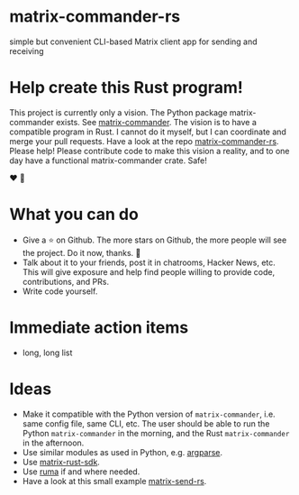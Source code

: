 # matrix-commander-rs
simple but convenient CLI-based Matrix client app for sending and receiving

# Help create this Rust program!

This project is currently only a vision. The Python package matrix-commander
exists. See [matrix-commander](https://github.com/8go/matrix-commander-rs/).
The vision is to have a compatible program in Rust. I cannot do it myself,
but I can coordinate and merge your pull requests. Have a look at the repo
[matrix-commander-rs](https://github.com/8go/matrix-commander-rs/).
Please help! Please contribute code to make this vision a reality,
and to one day have a functional matrix-commander crate. Safe!

:heart: :clap:

# What you can do

- Give a :star: on Github. The more stars on Github, the more people will
  see the project. Do it now, thanks. :clap:
- Talk about it to your friends, post it in chatrooms, Hacker News, etc.
  This will give exposure and help find people willing to provide code,
  contributions, and PRs.
- Write code yourself.

# Immediate action items
- long, long list

# Ideas
- Make it compatible with the Python version of `matrix-commander`, i.e.
  same config file, same CLI, etc. The user should be able to run
  the Python `matrix-commander` in the morning, and the Rust
  `matrix-commander` in the afternoon.
- Use similar modules as used in Python, e.g.
  [argparse](https://crates.io/crates/argparse).
- Use [matrix-rust-sdk](https://crates.io/crates/matrix-sdk).
- Use [ruma](https://crates.io/crates/ruma) if and where needed.
- Have a look at this small example
  [matrix-send-rs](https://crates.io/crates/matrix-sdk).
